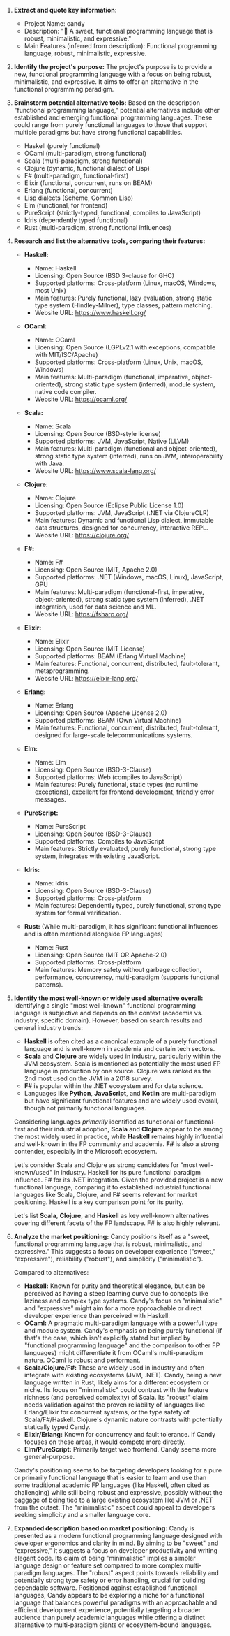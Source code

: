 1.  **Extract and quote key information:**
    *   Project Name: candy
    *   Description: "🍬 A sweet, functional programming language that is robust, minimalistic, and expressive."
    *   Main Features (inferred from description): Functional programming language, robust, minimalistic, expressive.

2.  **Identify the project's purpose:**
    The project's purpose is to provide a new, functional programming language with a focus on being robust, minimalistic, and expressive. It aims to offer an alternative in the functional programming paradigm.

3.  **Brainstorm potential alternative tools:**
    Based on the description "functional programming language," potential alternatives include other established and emerging functional programming languages. These could range from purely functional languages to those that support multiple paradigms but have strong functional capabilities.

    *   Haskell (purely functional)
    *   OCaml (multi-paradigm, strong functional)
    *   Scala (multi-paradigm, strong functional)
    *   Clojure (dynamic, functional dialect of Lisp)
    *   F# (multi-paradigm, functional-first)
    *   Elixir (functional, concurrent, runs on BEAM)
    *   Erlang (functional, concurrent)
    *   Lisp dialects (Scheme, Common Lisp)
    *   Elm (functional, for frontend)
    *   PureScript (strictly-typed, functional, compiles to JavaScript)
    *   Idris (dependently typed functional)
    *   Rust (multi-paradigm, strong functional influences)

4.  **Research and list the alternative tools, comparing their features:**

    *   **Haskell:**
        *   Name: Haskell
        *   Licensing: Open Source (BSD 3-clause for GHC)
        *   Supported platforms: Cross-platform (Linux, macOS, Windows, most Unix)
        *   Main features: Purely functional, lazy evaluation, strong static type system (Hindley-Milner), type classes, pattern matching.
        *   Website URL: https://www.haskell.org/

    *   **OCaml:**
        *   Name: OCaml
        *   Licensing: Open Source (LGPLv2.1 with exceptions, compatible with MIT/ISC/Apache)
        *   Supported platforms: Cross-platform (Linux, Unix, macOS, Windows)
        *   Main features: Multi-paradigm (functional, imperative, object-oriented), strong static type system (inferred), module system, native code compiler.
        *   Website URL: https://ocaml.org/

    *   **Scala:**
        *   Name: Scala
        *   Licensing: Open Source (BSD-style license)
        *   Supported platforms: JVM, JavaScript, Native (LLVM)
        *   Main features: Multi-paradigm (functional and object-oriented), strong static type system (inferred), runs on JVM, interoperability with Java.
        *   Website URL: https://www.scala-lang.org/

    *   **Clojure:**
        *   Name: Clojure
        *   Licensing: Open Source (Eclipse Public License 1.0)
        *   Supported platforms: JVM, JavaScript (.NET via ClojureCLR)
        *   Main features: Dynamic and functional Lisp dialect, immutable data structures, designed for concurrency, interactive REPL.
        *   Website URL: https://clojure.org/

    *   **F#:**
        *   Name: F#
        *   Licensing: Open Source (MIT, Apache 2.0)
        *   Supported platforms: .NET (Windows, macOS, Linux), JavaScript, GPU
        *   Main features: Multi-paradigm (functional-first, imperative, object-oriented), strong static type system (inferred), .NET integration, used for data science and ML.
        *   Website URL: https://fsharp.org/

    *   **Elixir:**
        *   Name: Elixir
        *   Licensing: Open Source (MIT License)
        *   Supported platforms: BEAM (Erlang Virtual Machine)
        *   Main features: Functional, concurrent, distributed, fault-tolerant, metaprogramming.
        *   Website URL: https://elixir-lang.org/

    *   **Erlang:**
        *   Name: Erlang
        *   Licensing: Open Source (Apache License 2.0)
        *   Supported platforms: BEAM (Own Virtual Machine)
        *   Main features: Functional, concurrent, distributed, fault-tolerant, designed for large-scale telecommunications systems.

    *   **Elm:**
        *   Name: Elm
        *   Licensing: Open Source (BSD-3-Clause)
        *   Supported platforms: Web (compiles to JavaScript)
        *   Main features: Purely functional, static types (no runtime exceptions), excellent for frontend development, friendly error messages.

    *   **PureScript:**
        *   Name: PureScript
        *   Licensing: Open Source (BSD-3-Clause)
        *   Supported platforms: Compiles to JavaScript
        *   Main features: Strictly evaluated, purely functional, strong type system, integrates with existing JavaScript.

    *   **Idris:**
        *   Name: Idris
        *   Licensing: Open Source (BSD-3-Clause)
        *   Supported platforms: Cross-platform
        *   Main features: Dependently typed, purely functional, strong type system for formal verification.

    *   **Rust:** (While multi-paradigm, it has significant functional influences and is often mentioned alongside FP languages)
        *   Name: Rust
        *   Licensing: Open Source (MIT OR Apache-2.0)
        *   Supported platforms: Cross-platform
        *   Main features: Memory safety without garbage collection, performance, concurrency, multi-paradigm (supports functional patterns).

5.  **Identify the most well-known or widely used alternative overall:**
    Identifying a single "most well-known" functional programming language is subjective and depends on the context (academia vs. industry, specific domain). However, based on search results and general industry trends:
    *   **Haskell** is often cited as a canonical example of a purely functional language and is well-known in academia and certain tech sectors.
    *   **Scala** and **Clojure** are widely used in industry, particularly within the JVM ecosystem. Scala is mentioned as potentially the most used FP language in production by one source. Clojure was ranked as the 2nd most used on the JVM in a 2018 survey.
    *   **F#** is popular within the .NET ecosystem and for data science.
    *   Languages like **Python**, **JavaScript**, and **Kotlin** are multi-paradigm but have significant functional features and are widely used overall, though not primarily functional languages.

    Considering languages *primarily* identified as functional or functional-first and their industrial adoption, **Scala** and **Clojure** appear to be among the most widely used in practice, while **Haskell** remains highly influential and well-known in the FP community and academia. **F#** is also a strong contender, especially in the Microsoft ecosystem.

    Let's consider Scala and Clojure as strong candidates for "most well-known/used" in industry. Haskell for its pure functional paradigm influence. F# for its .NET integration.
    Given the provided project is a new functional language, comparing it to established industrial functional languages like Scala, Clojure, and F# seems relevant for market positioning. Haskell is a key comparison point for its purity.

    Let's list **Scala**, **Clojure**, and **Haskell** as key well-known alternatives covering different facets of the FP landscape. F# is also highly relevant.

6.  **Analyze the market positioning:**
    Candy positions itself as a "sweet, functional programming language that is robust, minimalistic, and expressive." This suggests a focus on developer experience ("sweet," "expressive"), reliability ("robust"), and simplicity ("minimalistic").

    Compared to alternatives:
    *   **Haskell:** Known for purity and theoretical elegance, but can be perceived as having a steep learning curve due to concepts like laziness and complex type systems. Candy's focus on "minimalistic" and "expressive" might aim for a more approachable or direct developer experience than perceived with Haskell.
    *   **OCaml:** A pragmatic multi-paradigm language with a powerful type and module system. Candy's emphasis on being purely functional (if that's the case, which isn't explicitly stated but implied by "functional programming language" and the comparison to other FP languages) might differentiate it from OCaml's multi-paradigm nature. OCaml is robust and performant.
    *   **Scala/Clojure/F#:** These are widely used in industry and often integrate with existing ecosystems (JVM, .NET). Candy, being a new language written in Rust, likely aims for a different ecosystem or niche. Its focus on "minimalistic" could contrast with the feature richness (and perceived complexity) of Scala. Its "robust" claim needs validation against the proven reliability of languages like Erlang/Elixir for concurrent systems, or the type safety of Scala/F#/Haskell. Clojure's dynamic nature contrasts with potentially statically typed Candy.
    *   **Elixir/Erlang:** Known for concurrency and fault tolerance. If Candy focuses on these areas, it would compete more directly.
    *   **Elm/PureScript:** Primarily target web frontend. Candy seems more general-purpose.

    Candy's positioning seems to be targeting developers looking for a pure or primarily functional language that is easier to learn and use than some traditional academic FP languages (like Haskell, often cited as challenging) while still being robust and expressive, possibly without the baggage of being tied to a large existing ecosystem like JVM or .NET from the outset. The "minimalistic" aspect could appeal to developers seeking simplicity and a smaller language core.

7.  **Expanded description based on market positioning:**
    Candy is presented as a modern functional programming language designed with developer ergonomics and clarity in mind. By aiming to be "sweet" and "expressive," it suggests a focus on developer productivity and writing elegant code. Its claim of being "minimalistic" implies a simpler language design or feature set compared to more complex multi-paradigm languages. The "robust" aspect points towards reliability and potentially strong type safety or error handling, crucial for building dependable software. Positioned against established functional languages, Candy appears to be exploring a niche for a functional language that balances powerful paradigms with an approachable and efficient development experience, potentially targeting a broader audience than purely academic languages while offering a distinct alternative to multi-paradigm giants or ecosystem-bound languages.